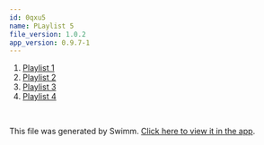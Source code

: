 ```yaml
---
id: 0qxu5
name: PLaylist 5
file_version: 1.0.2
app_version: 0.9.7-1
---
```


<!-- Steps - Do not remove this comment -->
1. [Playlist 1](playlist-1.8etuh.pl.sw.md)
2. [Playlist 2](playlist-2.bhkbz.pl.sw.md)
3. [Playlist 3](playlist-3.cisxu.pl.sw.md)
4. [Playlist 4](playlist-4.slcym.pl.sw.md)


<br/>

This file was generated by Swimm. [Click here to view it in the app](http://localhost:5001/repos/Z2l0aHViJTNBJTNBVGVzdFJlcG8xJTNBJTNBU2hhdWxBbXJhblM=/playlists/0qxu5).